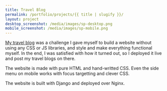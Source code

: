 ```yaml
---
title: Travel Blog
permalink: /portfolio/projects/{{ title | slugify }}/
layout: project
desktop_screenshot: /media/images/sp-desktop.png
mobile_screenshot: /media/images/sp-mobile.png
---
```

[My travel blog](https://sentient-pixels.com) was a challenge I gave myself to build a website without using any CSS or JS libraries, and style and make everything functional myself. In the end, I was satisfied with how it turned out, so I deployed it live and post my travel blogs on there.

The website is made with pure HTML and hand-writted CSS. Even the side menu on mobile works with focus targetting and clever CSS.

The website is built with Django and deployed over Nginx.